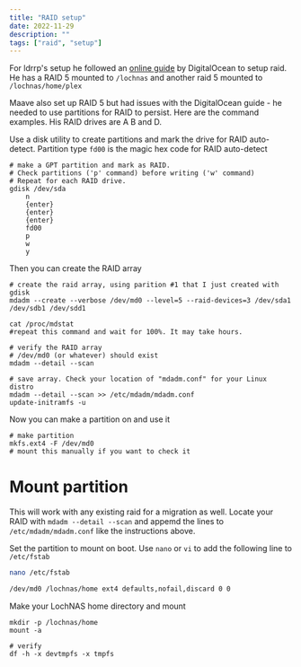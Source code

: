 ```yaml
---
title: "RAID setup"
date: 2022-11-29
description: ""
tags: ["raid", "setup"]
---
```


For ldrrp's setup he followed an [online guide](https://www.digitalocean.com/community/tutorials/how-to-create-raid-arrays-with-mdadm-on-ubuntu-16-04) by DigitalOcean to setup raid. He has a RAID 5 mounted to `/lochnas` and another raid 5 mounted to `/lochnas/home/plex`

Maave also set up RAID 5 but had issues with the DigitalOcean guide - he needed to use partitions for RAID to persist. Here are the command examples. His RAID drives are A B and D. 

Use a disk utility to create partitions and mark the drive for RAID auto-detect. Partition type `fd00` is the magic hex code for RAID auto-detect

```
# make a GPT partition and mark as RAID.
# Check partitions ('p' command) before writing ('w' command)
# Repeat for each RAID drive.
gdisk /dev/sda
    n
    {enter}
    {enter}
    {enter}
    fd00
    p
    w
    y
```

Then you can create the RAID array

```
# create the raid array, using parition #1 that I just created with gdisk
mdadm --create --verbose /dev/md0 --level=5 --raid-devices=3 /dev/sda1 /dev/sdb1 /dev/sdd1

cat /proc/mdstat
#repeat this command and wait for 100%. It may take hours.

# verify the RAID array
# /dev/md0 (or whatever) should exist
mdadm --detail --scan

# save array. Check your location of "mdadm.conf" for your Linux distro
mdadm --detail --scan >> /etc/mdadm/mdadm.conf
update-initramfs -u

```

Now you can make a partition on and use it

```
# make partition
mkfs.ext4 -F /dev/md0
# mount this manually if you want to check it
```

# Mount partition

This will work with any existing raid for a migration as well. Locate your RAID with `mdadm --detail --scan` and appemd the lines to `/etc/mdadm/mdadm.conf` like the instructions above.

Set the partition to mount on boot. Use `nano` or `vi` to add the following line to `/etc/fstab`

```bash
nano /etc/fstab
```
```bash
/dev/md0 /lochnas/home ext4 defaults,nofail,discard 0 0
```

Make your LochNAS home directory and mount
```
mkdir -p /lochnas/home
mount -a

# verify
df -h -x devtmpfs -x tmpfs
```
